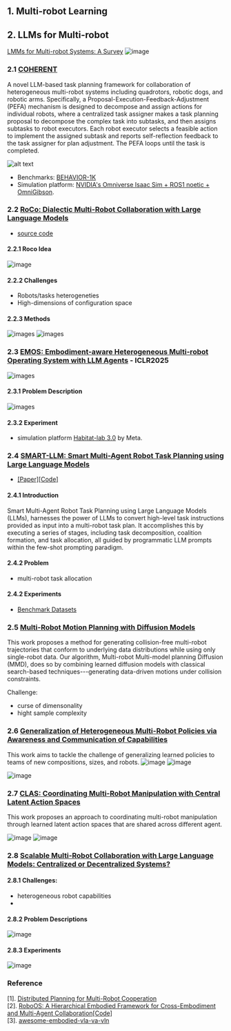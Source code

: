 ## 1. Multi-robot Learning 

## 2. LLMs for Multi-robot

[LMMs for Multi-robot Systems: A Survey](https://arxiv.org/pdf/2502.03814)
![image](images/LLMs_MRS.png)

### 2.1 [COHERENT](https://github.com/MrKeee/COHERENT)
A novel LLM-based task planning framework for collaboration of heterogeneous multi-robot systems including quadrotors, robotic dogs, and robotic arms. Specifically, a Proposal-Execution-Feedback-Adjustment (PEFA) mechanism is designed to decompose and assign actions for individual robots, where a centralized task assigner makes a task planning proposal to decompose the complex task into subtasks, and then assigns subtasks to robot executors. Each robot executor selects a feasible action to implement the assigned subtask and reports self-reflection feedback to the task assigner for plan adjustment. The PEFA loops until the task is completed. 

![alt text](images/mrs_coherent.png)

- Benchmarks: [BEHAVIOR-1K](https://behavior.stanford.edu/behavior-1k)
- Simulation platform: [NVIDIA's Omniverse Isaac Sim + ROS1 noetic + OmniGibson](https://docs.omniverse.nvidia.com/app_isaacsim/app_isaacsim/install_workstation.html).


### 2.2 [RoCo: Dialectic Multi-Robot Collaboration with Large Language Models](https://project-roco.github.io/)
- [source code](https://github.com/MandiZhao/robot-collab)

#### 2.2.1 Roco Idea
![image](images/2.5.3_testing_env.png)

#### 2.2.2 Challenges
- Robots/tasks heterogeneties
- High-dimensions of configuration space
#### 2.2.3 Methods
![images](images/2.6.3-Roco_methods.png)
![images](images/2.6.3-Roco_methods2.png)


### 2.3 [EMOS: Embodiment-aware Heterogeneous Multi-robot Operating System with LLM Agents](https://openreview.net/forum?id=Ey8KcabBpB) - ICLR2025
![images](images/EMOS_framework.png)

#### 2.3.1 Problem Description
![images](images/2.7-EMOS-framework.png)

#### 2.3.2 Experiment
- simulation platform [Habitat-lab 3.0](https://github.com/facebookresearch/habitat-lab) by Meta.

### 2.4 [SMART-LLM: Smart Multi-Agent Robot Task Planning using Large Language Models](https://sites.google.com/view/smart-llm/)
- [[Paper]](https://arxiv.org/abs/2309.10062)[[Code]](https://github.com/SMARTlab-Purdue/SMART-LLM)

#### 2.4.1 Introduction
Smart Multi-Agent Robot Task Planning using Large Language Models (LLMs), harnesses the power of LLMs to convert high-level task instructions provided as input into a multi-robot task plan. It accomplishes this by executing a series of stages, including task decomposition, coalition formation, and task allocation, all guided by programmatic LLM prompts within the few-shot prompting paradigm.

#### 2.4.2 Problem
- multi-robot task allocation

#### 2.4.2 Experiments
- [Benchmark Datasets](https://github.com/SMARTlab-Purdue/SMART-LLM/tree/master/data/final_test)

### 2.5 [Multi-Robot Motion Planning with Diffusion Models](https://openreview.net/forum?id=AUCYptvAf3)
This work proposes a method for generating collision-free multi-robot trajectories that conform to underlying data distributions while using only single-robot data. Our algorithm, Multi-robot Multi-model planning Diffusion (MMD), does so by combining learned diffusion models with classical search-based techniques---generating data-driven motions under collision constraints. 

Challenge: 
 - curse of dimensonality
 - hight sample complexity

### 2.6 [Generalization of Heterogeneous Multi-Robot Policies via Awareness and Communication of Capabilities](https://sites.google.com/view/cap-comm)

This work aims to tackle the challenge of generalizing learned policies to teams of new compositions, sizes, and robots. 
![image](images/HMRS_modeling.png)
![image](images/HMRS_problem_description.png)

![image](images/exp1.png)


### 2.7 [CLAS: Coordinating Multi-Robot Manipulation with Central Latent Action Spaces](https://proceedings.mlr.press/v211/aljalbout23a/aljalbout23a.pdf)
This work proposes an approach to coordinating multi-robot manipulation through learned latent action spaces that are shared across different agent.

![image](images/cop_manipulation.png)
![image](images/cpm_problem.png)

### 2.8 [Scalable Multi-Robot Collaboration with Large Language Models: Centralized or Decentralized Systems?](https://ieeexplore.ieee.org/abstract/document/10610676)

#### 2.8.1 Challenges:
- heterogeneous robot capabilities
- 

#### 2.8.2 Problem Descriptions
![image](images/2.5-problem_des.png)

#### 2.8.3 Experiments
![image](images/2.5.3_testing_env.png)


### Reference
[1]. [Distributed Planning for Multi-Robot Cooperation](https://backend.orbit.dtu.dk/ws/portalfiles/portal/398932794/PhD_Thesis.pdf) \
[2]. [RoboOS: A Hierarchical Embodied Framework for Cross-Embodiment and Multi-Agent Collaboration](https://www.arxiv.org/abs/2505.03673)[[Code]](https://github.com/FlagOpen/RoboOS) \
[3]. [awesome-embodied-vla-va-vln](https://github.com/jonyzhang2023/awesome-embodied-vla-va-vln)